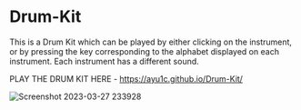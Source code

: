 # Drum-Kit


This is a Drum Kit which can be played by either clicking on the instrument, or by pressing the key corresponding to the alphabet displayed on each instrument. 
Each instrument has a different sound. 


PLAY THE DRUM KIT HERE - https://ayu1c.github.io/Drum-Kit/





![Screenshot 2023-03-27 233928](https://user-images.githubusercontent.com/102305307/228029680-79ce4d88-2a6d-40d2-87a8-f2cfda69a676.png)
